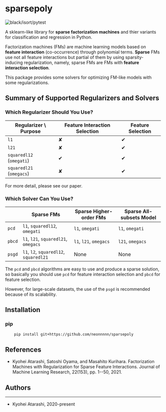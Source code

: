 # sparsepoly

![black/isort/pytest](https://github.com/neonnnnn/sparsepoly/actions/workflows/python-package.yml/badge.svg)

A sklearn-like library for **sparse factorization machines** and thier variants for classification and regression in Python.

Factorization machines (FMs) are machine learning models based on **feature interaction** (co-occurrence) through polynomial terms.
**Sparse** FMs use not all feature interactions but partial of them by using sparsity-inducing regularization, namely, sparse FMs are FMs with **feature interaction selection**.

This package provides some solvers for optimizing FM-like models with some regularizations.

## Summary of Supported Regularizers and Solvers

### Which Regularizer Should You Use?

| Regularizer \ Purpose | Feature Interaction Selection | Feature Selection |
| ---- | ---- | ---- |
| ```l1```| ✘ | ✔ |
| ```l21``` | ✘ | ✔ |
| ```squaredl12``` (```omegati```) | ✔ | ✔ |
| ```squaredl21``` (```omegacs```) | ✘ | ✔ |

For more detail, please see our paper.

### Which Solver Can You Use?

| | Sparse FMs | Sparse Higher-order FMs | Sparse All-subsets Model |
| ---- | ---- | ---- | ---- |
| ```pcd``` | ```l1```, ```squaredl12```, ```omegati``` | ```l1```, ```omegati```  | ```l1```, ```omegati```|
| ```pbcd``` | ```l1```, ```l21```, ```squaredl21```, ```omegacs``` | ```l1```, ```l21```, ```omegacs```  | ```l21```, ```omegacs``` |
| ```psgd``` | ```l1```, ```l2```, ```squaredl12```, ```squaredl21``` | None | None |

The ```pcd``` and ```pbcd``` algorithms are easy to use and produce a sparse solution, so basically you should use ```pcd``` for feature interaction selection and ```pbcd``` for feature selection.

However, for large-scale datasets, the use of the ```psgd``` is recommended because of its scalability.

## Installation

### pip

```bash
    pip install git+https://github.com/neonnnnn/sparsepoly
```

## References

- Kyohei Atarashi, Satoshi Oyama, and Masahito Kurihara. Factorization Machines with Regularization for Sparse Feature Interactions. Journal of Machine Learning Research, 22(153), pp. 1--50, 2021.

## Authors

-------

- Kyohei Atarashi, 2020-present
